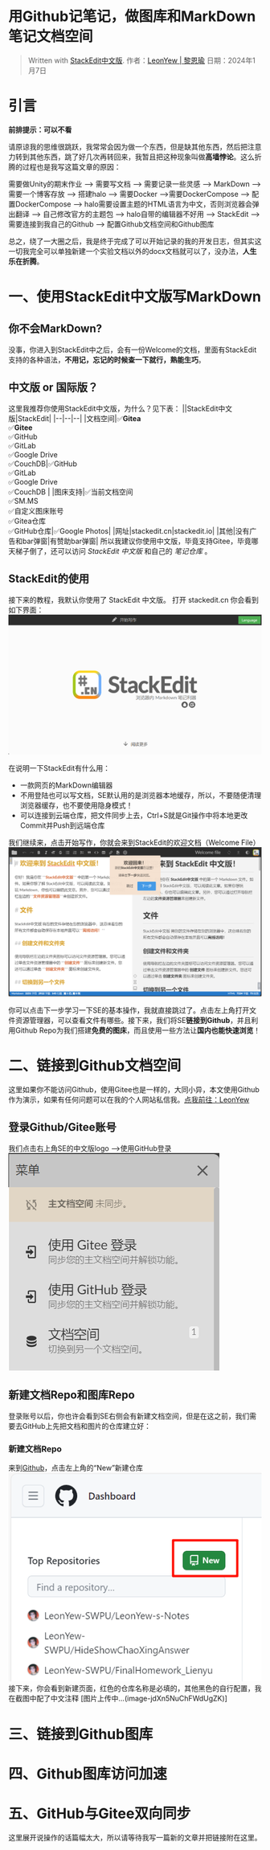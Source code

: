 # 用Github记笔记，做图库和MarkDown笔记文档空间
> Written with [StackEdit中文版](https://stackedit.cn/).
> 作者：[LeonYew | 黎恩瑜](http://leonyew.fun)
> 日期：2024年1月7日

# 引言
**前排提示：可以不看**

请原谅我的思维很跳跃，我常常会因为做一个东西，但是缺其他东西，然后把注意力转到其他东西，跳了好几次再转回来，我暂且把这种现象叫做**高墙悖论**。这么折腾的过程也是我写这篇文章的原因：

需要做Unity的期末作业 --> 需要写文档 --> 需要记录一些灵感 --> MarkDown --> 需要一个博客存放 --> 搭建halo --> 需要Docker -->需要DockerCompose --> 配置DockerCompose --> halo需要设置主题的HTML语言为中文，否则浏览器会弹出翻译 --> 自己修改官方的主题包 --> halo自带的编辑器不好用 --> StackEdit --> 需要连接到我自己的Github --> 配置Github文档空间和Github图库

总之，绕了一大圈之后，我是终于完成了可以开始记录的我的开发日志，但其实这一切我完全可以单独新建一个实验文档以外的docx文档就可以了，没办法，**人生乐在折腾**。
# 一、使用StackEdit中文版写MarkDown
## 你不会MarkDown?
没事，你进入到StackEdit中之后，会有一份Welcome的文档，里面有StackEdit支持的各种语法，**不用记，忘记的时候查一下就行，熟能生巧**。
## 中文版 or 国际版？
这里我推荐你使用StackEdit中文版，为什么？见下表：
||StackEdit中文版|StackEdit|
|--|--|--|
|文档空间|✅**Gitea** <br>✅**Gitee** <br>✅GitHub <br>✅GitLab <br>✅Google Drive <br>✅CouchDB|✅GitHub <br>✅GitLab <br>✅Google Drive <br>✅CouchDB |
|图床支持|✅当前文档空间<br> ✅SM.MS <br> ✅自定义图床账号<br> ✅Gitea仓库<br> ✅GitHub仓库|✅Google Photos|
|网址|stackedit.cn|stackedit.io|
|其他|没有广告和bar弹窗|有赞助bar弹窗|
所以我建议你使用中文版，毕竟支持Gitee，毕竟哪天梯子倒了，还可以访问 *StackEdit 中文版* 和自己的 *笔记仓库* 。
## StackEdit的使用
接下来的教程，我默认你使用了 StackEdit 中文版。
打开 stackedit.cn 你会看到如下界面：
![输入图片说明](https://raw.githubusercontent.com/LeonYew-SWPU/FileTem/main/imgs/2024-01-07/6PaJoOKpDcEYOC03.png)

在说明一下StackEdit有什么用：
- 一款网页的MarkDown编辑器
- 不用登陆也可以写文档，SE默认用的是浏览器本地缓存，所以，不要随便清理浏览器缓存，也不要使用隐身模式！
- 可以连接到云端仓库，把文件同步上去，Ctrl+S就是Git操作中将本地更改Commit并Push到远端仓库

我们继续来，点击开始写作，你就会来到StackEdit的欢迎文档（Welcome File）
![输入图片说明](https://raw.githubusercontent.com/LeonYew-SWPU/FileTem/main/imgs/2024-01-07/q2Xhb5XeZmUPL5IL.png)

你可以点击下一步学习一下SE的基本操作，我就直接跳过了。点击左上角打开文件资源管理器，可以查看文件有哪些。接下来，我们将SE**链接到Github**，并且利用Github Repo为我们搭建**免费的图床**，而且使用一些方法让**国内也能快速浏览**！

# 二、链接到Github文档空间
这里如果你不能访问Github，使用Gitee也是一样的，大同小异，本文使用Github作为演示，如果有任何问题可以在我的个人网站私信我。[点我前往：LeonYew](http://leonyew.fun)
## 登录Github/Gitee账号
我们点击右上角SE的中文版logo -->使用GitHub登录
![输入图片说明](https://raw.githubusercontent.com/LeonYew-SWPU/FileTem/main/imgs/2024-01-07/kTRMXFuYi2raxeQv.png)
## 新建文档Repo和图库Repo
登录账号以后，你也许会看到SE右侧会有新建文档空间，但是在这之前，我们需要去GitHub上先把文档和图片的仓库建立好：
### 新建文档Repo
来到[Github](https://github.com/)，点击左上角的“New”新建仓库
![输入图片说明](https://raw.githubusercontent.com/LeonYew-SWPU/FileTem/main/imgs/2024-01-07/vnDZDs6mYeoiek21.png)
接下来，你会看到新建页面，红色的仓库名称是必填的，其他黑色的自行配置，我在截图中配了中文注释
[图片上传中...(image-jdXn5NuChFWdUgZK)]
# 三、链接到Github图库

# 四、Github图库访问加速
# 五、GitHub与Gitee双向同步
这里展开说操作的话篇幅太大，所以请等待我写一篇新的文章并把链接附在这里。
<!--stackedit_data:
eyJoaXN0b3J5IjpbMTg3NDExNTAwMF19
-->